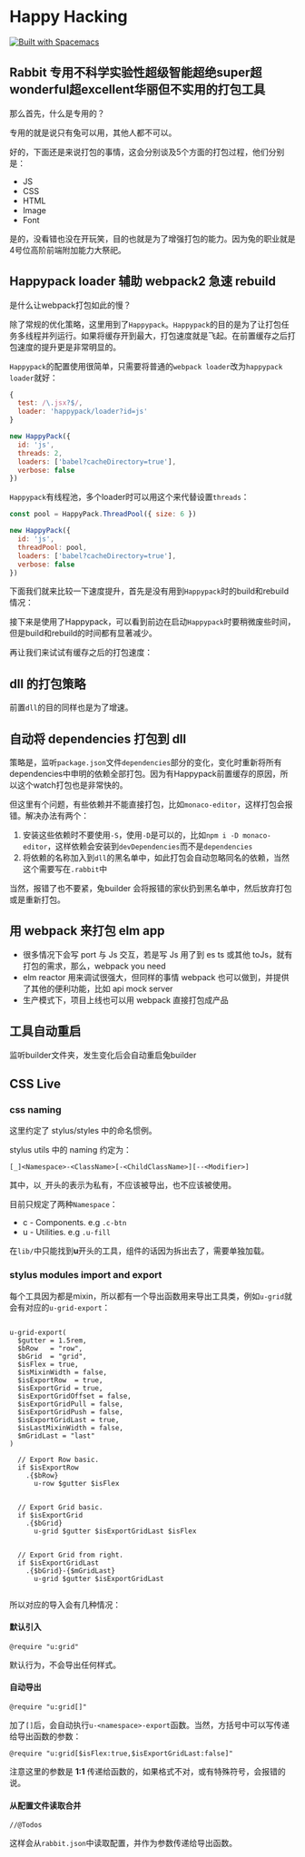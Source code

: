 # Happy Hacking

[![Built with Spacemacs](https://cdn.rawgit.com/syl20bnr/spacemacs/442d025779da2f62fc86c2082703697714db6514/assets/spacemacs-badge.svg)](http://github.com/syl20bnr/spacemacs)

## Rabbit 专用不科学实验性超级智能超绝super超wonderful超excellent华丽但不实用的打包工具

那么首先，什么是专用的？

专用的就是说只有兔可以用，其他人都不可以。

好的，下面还是来说打包的事情，这会分别谈及5个方面的打包过程，他们分别是：

- JS
- CSS
- HTML
- Image
- Font

是的，没看错也没在开玩笑，目的也就是为了增强打包的能力。因为兔的职业就是4号位高阶前端附加能力大祭祀。

## Happypack loader 辅助 webpack2 急速 rebuild

是什么让webpack打包如此的慢？

除了常规的优化策略，这里用到了`Happypack`。`Happypack`的目的是为了让打包任务多线程并列运行。如果将缓存开到最大，打包速度就是飞起。在前置缓存之后打包速度的提升更是非常明显的。

`Happypack`的配置使用很简单，只需要将普通的`webpack loader`改为`happypack loader`就好：

```js
{
  test: /\.jsx?$/,
  loader: 'happypack/loader?id=js'
}

new HappyPack({
  id: 'js',
  threads: 2,
  loaders: ['babel?cacheDirectory=true'],
  verbose: false
})
```

`Happypack`有线程池，多个loader时可以用这个来代替设置`threads`：

```js
const pool = HappyPack.ThreadPool({ size: 6 })

new HappyPack({
  id: 'js',
  threadPool: pool,
  loaders: ['babel?cacheDirectory=true'],
  verbose: false
})
```

下面我们就来比较一下速度提升，首先是没有用到`Happypack`时的build和rebuild情况：

接下来是使用了Happypack，可以看到前边在启动`Happypack`时要稍微废些时间，但是build和rebuild的时间都有显著减少。

再让我们来试试有缓存之后的打包速度：



## dll 的打包策略

前置`dll`的目的同样也是为了增速。

## 自动将 dependencies 打包到 dll

策略是，监听`package.json`文件`dependencies`部分的变化，变化时重新将所有dependencies中申明的依赖全部打包。因为有Happypack前置缓存的原因，所以这个watch打包也是非常快的。

但这里有个问题，有些依赖并不能直接打包，比如`monaco-editor`，这样打包会报错。解决办法有两个：

1. 安装这些依赖时不要使用`-S`，使用`-D`是可以的，比如`npm i -D monaco-editor`，这样依赖会安装到`devDependencies`而不是`dependencies`
2. 将依赖的名称加入到`dll`的黑名单中，如此打包会自动忽略同名的依赖，当然这个需要写在`.rabbit`中

当然，报错了也不要紧，兔builder 会将报错的家伙扔到黑名单中，然后放弃打包或是重新打包。

## 用 webpack 来打包 elm app

* 很多情况下会写 port 与 Js 交互，若是写 Js 用了到 es ts 或其他 toJs，就有打包的需求，那么，webpack you need
* elm reactor 用来调试很强大，但同样的事情 webpack 也可以做到，并提供了其他的便利功能，比如 api mock server
* 生产模式下，项目上线也可以用 webpack 直接打包成产品

## 工具自动重启

监听builder文件夹，发生变化后会自动重启兔builder


## CSS Live


### css naming

这里约定了 stylus/styles 中的命名惯例。

stylus utils 中的 naming 约定为：

```
[_]<Namespace>-<ClassName>[-<ChildClassName>][--<Modifier>]
```

其中，以`_`开头的表示为私有，不应该被导出，也不应该被使用。

目前只规定了两种`Namespace`：

* c - Components. e.g `.c-btn`
* u - Utilities.  e.g `.u-fill`

在`lib/`中只能找到**u**开头的工具，组件的话因为拆出去了，需要单独加载。


### stylus modules import and export

每个工具因为都是mixin，所以都有一个导出函数用来导出工具类，例如`u-grid`就会有对应的`u-grid-export`：

```stylus

u-grid-export(
  $gutter = 1.5rem,
  $bRow   = "row",
  $bGrid  = "grid",
  $isFlex = true,
  $isMixinWidth = false,
  $isExportRow  = true,
  $isExportGrid = true,
  $isExportGridOffset = false,
  $isExportGridPull = false,
  $isExportGridPush = false,
  $isExportGridLast = true,
  $isLastMixinWidth = false,
  $mGridLast = "last"
)

  // Export Row basic.
  if $isExportRow
    .{$bRow}
      u-row $gutter $isFlex

      
  // Export Grid basic.
  if $isExportGrid
    .{$bGrid}
      u-grid $gutter $isExportGridLast $isFlex

      
  // Export Grid from right.
  if $isExportGridLast
    .{$bGrid}-{$mGridLast}
      u-grid $gutter $isExportGridLast
      
```

所以对应的导入会有几种情况：

#### **默认引入**

```stylus
@require "u:grid"
```

默认行为，不会导出任何样式。


#### **自动导出**

```stylus
@require "u:grid[]"
```

加了`[]`后，会自动执行`u-<namespace>-export`函数。当然，方括号中可以写传递给导出函数的参数：

```stylus
@require "u:grid[$isFlex:true,$isExportGridLast:false]"
```

注意这里的参数是 **1:1** 传递给函数的，如果格式不对，或有特殊符号，会报错的说。

#### **从配置文件读取合并**

```stylus
//@Todos
```

这样会从`rabbit.json`中读取配置，并作为参数传递给导出函数。
